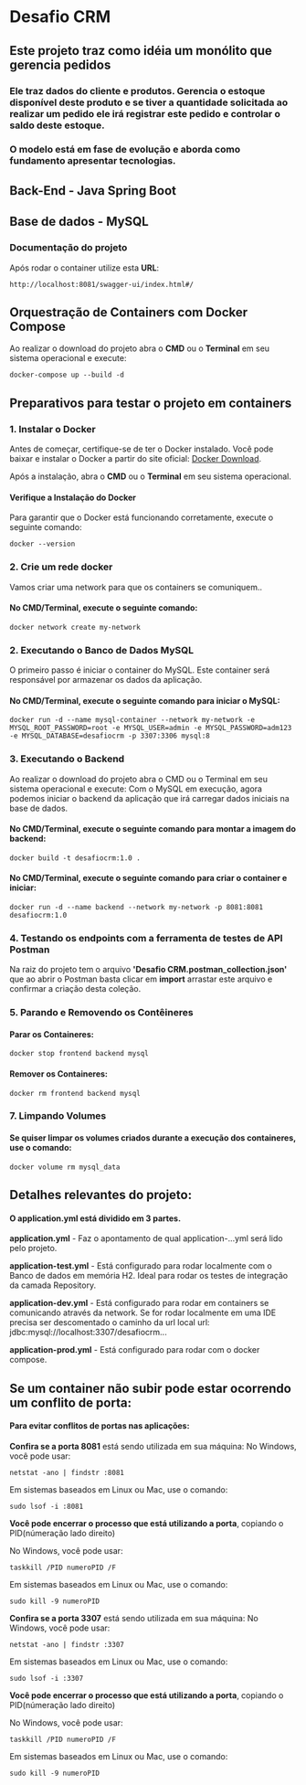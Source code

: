 # Desafio CRM

## Este projeto traz como idéia um monólito que gerencia pedidos

### Ele traz dados do cliente e produtos. Gerencia o estoque disponível deste produto e se tiver a quantidade solicitada ao realizar um pedido ele irá registrar este pedido e controlar o saldo deste estoque.

### O modelo está em fase de evolução e aborda como fundamento apresentar tecnologias.

## Back-End - Java Spring Boot

## Base de dados - MySQL

### Documentação do projeto

Após rodar o container utilize esta **URL**:

```
http://localhost:8081/swagger-ui/index.html#/

```

## Orquestração de Containers com Docker Compose

Ao realizar o download do projeto abra o **CMD** ou o **Terminal** em seu sistema operacional e execute:

```
docker-compose up --build -d
```

## Preparativos para testar o projeto em containers

### 1. Instalar o Docker

Antes de começar, certifique-se de ter o Docker instalado. Você pode baixar e instalar o Docker a partir do site oficial: [Docker Download](https://www.docker.com/get-started).

Após a instalação, abra o **CMD** ou o **Terminal** em seu sistema operacional.

#### Verifique a Instalação do Docker

Para garantir que o Docker está funcionando corretamente, execute o seguinte comando:

```
docker --version
```

### 2. Crie um rede docker

Vamos criar uma network para que os containers se comuniquem..

#### No CMD/Terminal, execute o seguinte comando:

```
docker network create my-network
```

### 2. Executando o Banco de Dados MySQL

O primeiro passo é iniciar o container do MySQL. Este container será responsável por armazenar os dados da aplicação.

#### No CMD/Terminal, execute o seguinte comando para iniciar o MySQL:

```
docker run -d --name mysql-container --network my-network -e MYSQL_ROOT_PASSWORD=root -e MYSQL_USER=admin -e MYSQL_PASSWORD=adm123 -e MYSQL_DATABASE=desafiocrm -p 3307:3306 mysql:8
```

### 3. Executando o Backend

Ao realizar o download do projeto abra o CMD ou o Terminal em seu sistema operacional e execute:
Com o MySQL em execução, agora podemos iniciar o backend da aplicação que irá carregar dados iniciais na base de dados.

#### No CMD/Terminal, execute o seguinte comando para montar a imagem do backend:

```
docker build -t desafiocrm:1.0 .
```

#### No CMD/Terminal, execute o seguinte comando para criar o container e iniciar:

```
docker run -d --name backend --network my-network -p 8081:8081 desafiocrm:1.0
```

### 4. Testando os endpoints com a ferramenta de testes de API Postman

Na raiz do projeto tem o arquivo **'Desafio CRM.postman_collection.json'** que ao abrir o Postman basta clicar em **import** arrastar este arquivo e confirmar a criação desta coleção.

### 5. Parando e Removendo os Contêineres

#### Parar os Containeres:

```
docker stop frontend backend mysql
```

#### Remover os Containeres:

```
docker rm frontend backend mysql
```

### 7. Limpando Volumes

#### Se quiser limpar os volumes criados durante a execução dos containeres, use o comando:

```
docker volume rm mysql_data
```

## Detalhes relevantes do projeto:

#### O application.yml está dividido em 3 partes.

**application.yml** - Faz o apontamento de qual application-...yml será lido pelo projeto.

**application-test.yml** - Está configurado para rodar localmente com o Banco de dados em memória H2. Ideal para rodar os testes de integração da camada Repository.

**application-dev.yml** - Está configurado para rodar em containers se comunicando através da network. Se for rodar localmente em uma IDE precisa ser descomentado o caminho da url local url: jdbc:mysql://localhost:3307/desafiocrm...

**application-prod.yml** - Está configurado para rodar com o docker compose.

## Se um container não subir pode estar ocorrendo um conflito de porta:

#### Para evitar conflitos de portas nas aplicações:

**Confira se a porta 8081** está sendo utilizada em sua máquina:
No Windows, você pode usar:

```
netstat -ano | findstr :8081
```

Em sistemas baseados em Linux ou Mac, use o comando:

```
sudo lsof -i :8081
```

**Você pode encerrar o processo que está utilizando a porta**, copiando o PID(númeração lado direito)

No Windows, você pode usar:

```
taskkill /PID numeroPID /F
```

Em sistemas baseados em Linux ou Mac, use o comando:

```
sudo kill -9 numeroPID
```

**Confira se a porta 3307** está sendo utilizada em sua máquina:
No Windows, você pode usar:

```
netstat -ano | findstr :3307
```

Em sistemas baseados em Linux ou Mac, use o comando:

```
sudo lsof -i :3307
```

**Você pode encerrar o processo que está utilizando a porta**, copiando o PID(númeração lado direito)

No Windows, você pode usar:

```
taskkill /PID numeroPID /F
```

Em sistemas baseados em Linux ou Mac, use o comando:

```
sudo kill -9 numeroPID
```
